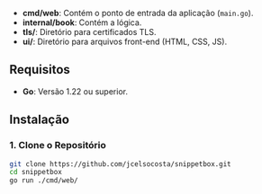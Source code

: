 - **cmd/web**: Contém o ponto de entrada da aplicação (`main.go`).
- **internal/book**: Contém a lógica.
- **tls/**: Diretório para certificados TLS.
- **ui/**: Diretório para arquivos front-end (HTML, CSS, JS).

## Requisitos

- **Go**: Versão 1.22 ou superior.

## Instalação

### 1. Clone o Repositório

```bash
git clone https://github.com/jcelsocosta/snippetbox.git
cd snippetbox
go run ./cmd/web/
